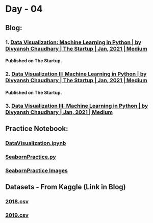 # Day - 04
## Blog:
### 1. [Data Visualization: Machine Learning in Python | by Divyansh Chaudhary | The Startup | Jan, 2021 | Medium](https://medium.com/swlh/data-visualization-machine-learning-in-python-249dfb2e7a0d)
#### Published on The Startup.
### 2. [Data Visualization II: Machine Learning in Python | by Divyansh Chaudhary | The Startup | Jan, 2021 | Medium](https://medium.com/swlh/data-visualization-ii-machine-learning-in-python-1d478bd0e305)
#### Published on The Startup.
### 3. [Data Visualization III: Machine Learning in Python | by Divyansh Chaudhary | Jan, 2021 | Medium](https://divyansh7c.medium.com/data-visualization-iii-machine-learning-in-python-9cbd9bc9516d)
## Practice Notebook:
### [DataVisualization.ipynb](https://github.com/itsDV7/Internity-Practice-Notebooks/blob/main/Day-04/DataVisualization.ipynb)
### [SeabornPractice.py](https://github.com/itsDV7/Internity-Practice-Notebooks/blob/main/Day-04/SeabornPractice.py)
### [SeabornPractice Images](https://drive.google.com/file/d/156zUiyrjoOGe97Me1BE3gc9VRXynA8wL/view?usp=sharing)
## Datasets - From Kaggle (Link in Blog)
### [2018.csv](https://github.com/itsDV7/Internity-Practice-Notebooks/blob/main/Day-04/2018.csv)
### [2019.csv](https://github.com/itsDV7/Internity-Practice-Notebooks/blob/main/Day-04/2019.csv)
